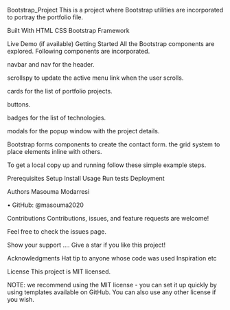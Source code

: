Bootstrap_Project
This is a project where Bootstrap utilities are incorporated to portray the portfolio file.

Built With
HTML CSS Bootstrap Framework

Live Demo (if available)
Getting Started
All the Bootstrap components are explored. Following components are incorporated.

navbar and nav for the header.

scrollspy to update the active menu link when the user scrolls.

cards for the list of portfolio projects.

buttons.

badges for the list of technologies.

modals for the popup window with the project details.

Bootstrap forms components to create the contact form. the grid system to place elements inline with others.

To get a local copy up and running follow these simple example steps.

Prerequisites Setup Install Usage Run tests Deployment

Authors
Masouma Modarresi

• GitHub: @masouma2020



Contributions
Contributions, issues, and feature requests are welcome!

Feel free to check the issues page.

Show your support .... Give a star if you like this project!

Acknowledgments
Hat tip to anyone whose code was used Inspiration etc

License
This project is MIT licensed.

NOTE: we recommend using the MIT license - you can set it up quickly by using templates available on GitHub. You can also use any other license if you wish.
